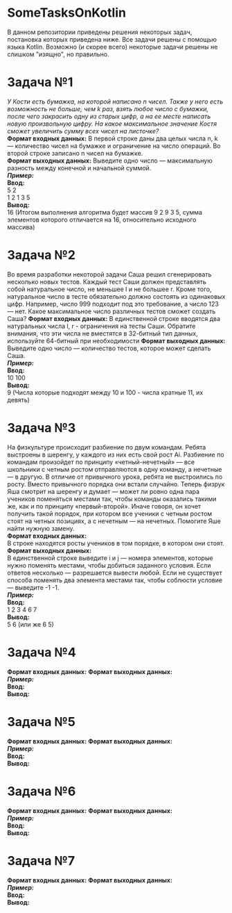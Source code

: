 # SomeTasksOnKotlin
В данном репозитории приведены решения некоторых задач, постановка которых приведена ниже.
Все задачи решены с помощью языка Kotlin. 
Возможно (и скорее всего) некоторые задачи решены не слишком "изящно", но правильно.  
# Задача №1  
*У Кости есть бумажка, на которой написано n чисел. Также у него есть возможность не больше, 
чем k раз, взять любое число с бумажки, после чего закрасить одну из старых цифр, а на ее месте написать новую произвольную цифру. 
На какое максимальное значение Костя сможет увеличить сумму всех чисел на листочке?*  
**Формат входных данных:**
В первой строке даны два целых числа n, k — количество чисел на бумажке и ограничение на число операций. Во второй строке записано n чисел на бумажке.  
**Формат выходных данных:**
Выведите одно число — максимальную разность между конечной и начальной суммой.  
***Пример:***  
**Ввод:**  
5 2  
1 2 1 3 5  
**Вывод:**  
16 (Итогом выполнения алгоритма будет массив 9 2 9 3 5, сумма элементов которого отличается на 16, относительно исходного массива)
# Задача №2  
Во время разработки некоторой задачи Саша решил сгенерировать несколько новых тестов.
Каждый тест Саши должен представлять собой натуральное число, не меньшее l и не большее r.
Кроме того, натуральное число в тесте обязательно должно состоять из одинаковых цифр.
Например, число 999 подходит под это требование, а число 123 — нет.
Какое максимальное число различных тестов сможет создать Саша?
**Формат входных данных:**
В единственной строке вводятся два натуральных числа l, r - ограничения на тесты Саши. Обратите внимания, что эти числа не вместятся в 32-битный тип данных, используйте 64-битный при необходимости
**Формат выходных данных:**
Выведите одно число — количество тестов, которое может сделать Саша.  
***Пример:***  
**Ввод:**  
10 100  
**Вывод:**  
9 (Числа которые подходят между 10 и 100 - числа кратные 11, их девять)
# Задача №3
На физкультуре происходит разбиение по двум командам. Ребята выстроены в шеренгу, у каждого из них есть свой рост Ai. Разбиение по командам произойдет по принципу «четный-нечетный» — все школьники с четным ростом отправляются в одну команду, а нечетные — в другую.
В отличие от привычного урока, ребята не выстроились по росту. Вместо привычного порядка они встали случайно. Теперь физрук Яша смотрит на шеренгу и думает — может ли ровно одна
пара учеников поменяться местами так, чтобы команды оказались такими же, как и по принципу «первый-второй». Иначе говоря, он хочет получить такой порядок, при котором все ученики с четным ростом стоят на четных позициях, а с нечетным — на нечетных.
Помогите Яше найти нужную замену.  
**Формат входных данных:**  
В строке находятся росты учеников в том порядке, в котором они стоят.  
**Формат выходных данных:**  
В единственной строке выведите i и j — номера элементов, которые нужно поменять местами, чтобы добиться заданного условия. Если ответов несколько — разрешается вывести любой. Если не существует способа поменять два элемента местами так, чтобы соблюсти условие — выведите -1 -1.  
***Пример:***  
**Ввод:**  
1 2 3 4 6 7  
**Вывод:**  
5 6 (или же 6 5)
# Задача №4
**Формат входных данных:**
**Формат выходных данных:**  
***Пример:***  
**Ввод:**  
**Вывод:** 
# Задача №5
**Формат входных данных:**
**Формат выходных данных:**  
***Пример:***  
**Ввод:**  
**Вывод:** 
# Задача №6
**Формат входных данных:**
**Формат выходных данных:**  
***Пример:***  
**Ввод:**  
**Вывод:** 
# Задача №7
**Формат входных данных:**
**Формат выходных данных:**  
***Пример:***  
**Ввод:**  
**Вывод:**   
